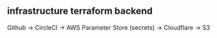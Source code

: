 ## infrastructure terraform backend


Github -> CircleCI -> AWS Parameter Store (secrets) -> Cloudflare -> S3
